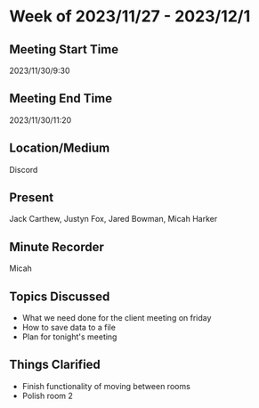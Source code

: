 # Week of 2023/11/27 - 2023/12/1
## Meeting Start Time
2023/11/30/9:30

## Meeting End Time
2023/11/30/11:20

## Location/Medium
Discord

## Present
Jack Carthew, Justyn Fox, Jared Bowman, Micah Harker

## Minute Recorder
Micah

## Topics Discussed
- What we need done for the client meeting on friday 
- How to save data to a file
- Plan for tonight's meeting

## Things Clarified
- Finish functionality of moving between rooms
- Polish room 2
